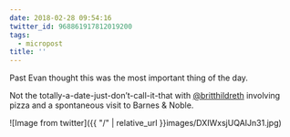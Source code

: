 ```yaml
---
date: 2018-02-28 09:54:16
twitter_id: 968861917812019200
tags:
  - micropost
title: ''
---
```


Past Evan thought this was the most important thing of the day.

Not the totally-a-date-just-don’t-call-it-that with [@britthildreth](https://twitter.com/britthildreth) involving pizza and a spontaneous visit to Barnes &amp; Noble.

![Image from twitter]({{ "/" | relative_url  }}images/DXIWxsjUQAIJn31.jpg)
